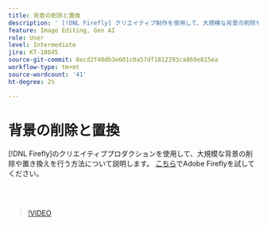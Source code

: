 ```yaml
---
title: 背景の削除と置換
description: ' [!DNL Firefly] クリエイティブ制作を使用して、大規模な背景の削除や置き換えを行う方法を説明します'
feature: Image Editing, Gen AI
role: User
level: Intermediate
jira: KT-18845
source-git-commit: 8ecd2f40db3e601c0a57df1812293ca869e815ea
workflow-type: tm+mt
source-wordcount: '41'
ht-degree: 2%

---
```


# 背景の削除と置換

[!DNL Firefly]のクリエイティブプロダクションを使用して、大規模な背景の削除や置き換えを行う方法について説明します。 [こちら](https://firefly.adobe.com/)でAdobe Fireflyを試してください。

<br> 

>[!VIDEO](https://video.tv.adobe.com/v/3472916?quality=12&learn=on&hidetitle=true)
